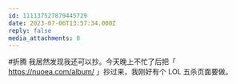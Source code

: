 ```yaml
---
id: 111137527879445729
date: 2023-07-06T13:57:34.000Z
reply: false
media_attachments: 0
---
```


#折腾 我居然发现我还可以抄。今天晚上不忙了后把「 https://nuoea.com/album/ 」抄过来，我刚好有个 LOL 五杀页面要做。

